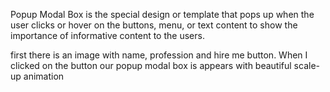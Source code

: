 Popup Modal Box is the special design or template that pops up when the user clicks or hover on the buttons, menu, or text content to show the importance of informative content to the users.

 first there is an image with name, profession and hire me button. When I clicked on the button our popup modal box is appears with beautiful scale-up animation